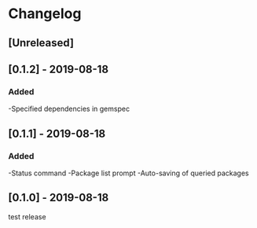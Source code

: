 # Changelog

## [Unreleased]

## [0.1.2] - 2019-08-18

### Added

-Specified dependencies in gemspec

## [0.1.1] - 2019-08-18

### Added

-Status command
-Package list prompt
-Auto-saving of queried packages

## [0.1.0] - 2019-08-18

test release
